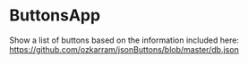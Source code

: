 # ButtonsApp
Show a list of buttons based on the information included here: https://github.com/ozkarram/jsonButtons/blob/master/db.json
